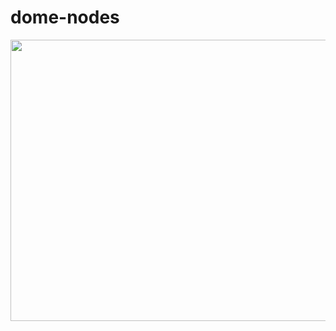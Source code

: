 # dome-nodes

<img src="https://github.com/mesutsala/grasshopper-3D/blob/main/dome-nodes/dome-nodes.jpg" width="700" height="450">
